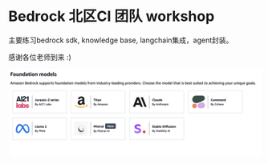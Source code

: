 # Bedrock 北区CI 团队 workshop

主要练习bedrock sdk, knowledge base, langchain集成，agent封装。

感谢各位老师到来 :)

![Bedrock Models](images/bedrock_models.png)